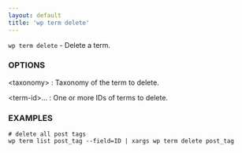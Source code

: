 ```yaml
---
layout: default
title: 'wp term delete'
---
```


`wp term delete` - Delete a term.

### OPTIONS

&lt;taxonomy&gt;
: Taxonomy of the term to delete.

&lt;term-id&gt;...
: One or more IDs of terms to delete.

### EXAMPLES

    # delete all post tags
    wp term list post_tag --field=ID | xargs wp term delete post_tag

